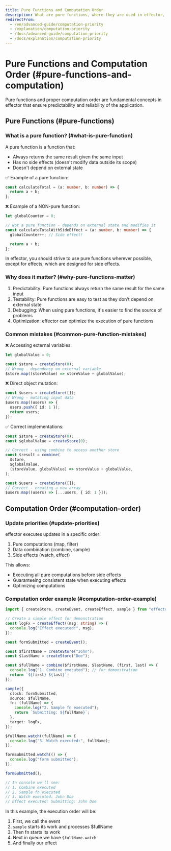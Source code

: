 ```yaml
---
title: Pure Functions and Computation Order
description: What are pure functions, where they are used in effector, and how computation order works
redirectFrom:
  - /en/advanced-guide/computation-priority
  - /explanation/computation-priority
  - /docs/advanced-guide/computation-priority
  - /docs/explanation/computation-priority
---
```


# Pure Functions and Computation Order (#pure-functions-and-computation)

Pure functions and proper computation order are fundamental concepts in effector that ensure predictability and reliability of the application.

## Pure Functions (#pure-functions)

### What is a pure function? (#what-is-pure-function)

A pure function is a function that:

- Always returns the same result given the same input
- Has no side effects (doesn't modify data outside its scope)
- Doesn't depend on external state

✅ Example of a pure function:

```ts
const calculateTotal = (a: number, b: number) => {
  return a + b;
};
```

❌ Example of a NON-pure function:

```ts
let globalCounter = 0;

// Not a pure function - depends on external state and modifies it
const calculateTotalWithSideEffect = (a: number, b: number) => {
  globalCounter++; // Side effect!

  return a + b;
};
```

In effector, you should strive to use pure functions wherever possible, except for effects, which are designed for side effects.

### Why does it matter? (#why-pure-functions-matter)

1. Predictability: Pure functions always return the same result for the same input
2. Testability: Pure functions are easy to test as they don't depend on external state
3. Debugging: When using pure functions, it's easier to find the source of problems
4. Optimization: effector can optimize the execution of pure functions

### Common mistakes (#common-pure-function-mistakes)

❌ Accessing external variables:

```ts
let globalValue = 0;

const $store = createStore(0);
// Wrong - dependency on external variable
$store.map((storeValue) => storeValue + globalValue);
```

❌ Direct object mutation:

```ts
const $users = createStore([]);
// Wrong - mutating input data
$users.map((users) => {
  users.push({ id: 1 });
  return users;
});
```

✅ Correct implementations:

```ts
const $store = createStore(0);
const $globalValue = createStore(0);

// Correct - using combine to access another store
const $result = combine(
  $store,
  $globalValue,
  (storeValue, globalValue) => storeValue + globalValue,
);

const $users = createStore([]);
// Correct - creating a new array
$users.map((users) => [...users, { id: 1 }]);
```

## Computation Order (#computation-order)

### Update priorities (#update-priorities)

effector executes updates in a specific order:

1. Pure computations (map, filter)
2. Data combination (combine, sample)
3. Side effects (watch, effect)

This allows:

- Executing all pure computations before side effects
- Guaranteeing consistent state when executing effects
- Optimizing computations

### Computation order example (#computation-order-example)

```ts
import { createStore, createEvent, createEffect, sample } from "effector";

// Create a simple effect for demonstration
const logFx = createEffect((msg: string) => {
  console.log("Effect executed:", msg);
});

const formSubmitted = createEvent();

const $firstName = createStore("John");
const $lastName = createStore("Doe");

const $fullName = combine($firstName, $lastName, (first, last) => {
  console.log("1. Combine executed"); // for demonstration
  return `${first} ${last}`;
});

sample({
  clock: formSubmitted,
  source: $fullName,
  fn: (fullName) => {
    console.log("2. Sample fn executed");
    return `Submitting: ${fullName}`;
  },
  target: logFx,
});

$fullName.watch((fullName) => {
  console.log("3. Watch executed:", fullName);
});

formSubmitted.watch(() => {
  console.log("form submitted");
});

formSubmitted();

// In console we'll see:
// 1. Combine executed
// 2. Sample fn executed
// 3. Watch executed: John Doe
// Effect executed: Submitting: John Doe
```

In this example, the execution order will be:

1. First, we call the event
2. `sample` starts its work and processes $fullName
3. Then fn starts its work
4. Next in queue we have `$fullName.watch`
5. And finally our effect
